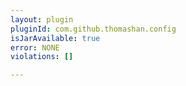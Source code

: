 ```yaml
---
layout: plugin
pluginId: com.github.thomashan.config
isJarAvailable: true
error: NONE
violations: []

---
```

